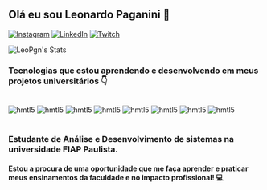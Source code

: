 ## Olá eu sou Leonardo Paganini 👋

[![Instagram](https://img.shields.io/badge/Instagram-E4405F?style=for-the-badge&logo=instagram&logoColor=white)](https://www.instagram.com/l_paganinii/)
[![LinkedIn](https://img.shields.io/badge/LinkedIn-0077B5?style=for-the-badge&logo=linkedin&logoColor=white)](https://www.linkedin.com/in/leopaganini/)
[![Twitch](https://img.shields.io/badge/Twitch-9146FF?style=for-the-badge&logo=twitch&logoColor=white)](https://www.twitch.tv/cajugando)

![LeoPgn's Stats](https://github-readme-stats.vercel.app/api?username=LeoPgn&show_icons=true&theme=cobalt)

### Tecnologias que estou aprendendo e desenvolvendo em meus projetos universitários 👇

<div style='display: inline_block'><br/>
    <img alt='hmtl5'src=https://img.shields.io/badge/HTML5-E34F26?style=for-the-badge&logo=html5&logoColor=white>
    <img alt='hmtl5'src=https://img.shields.io/badge/CSS3-1572B6?style=for-the-badge&logo=css3&logoColor=white>
    <img alt='hmtl5'src=https://img.shields.io/badge/JavaScript-323330?style=for-the-badge&logo=javascript&logoColor=F7DF1E>
    <img alt='hmtl5'src=https://img.shields.io/badge/React-20232A?style=for-the-badge&logo=react&logoColor=61DAFB>
    <img alt='hmtl5'src=https://img.shields.io/badge/Bootstrap-563D7C?style=for-the-badge&logo=bootstrap&logoColor=white>
    <img alt='hmtl5'src=https://img.shields.io/badge/Node.js-43853D?style=for-the-badge&logo=node.js&logoColor=white>
    <img alt='hmtl5'src=https://img.shields.io/badge/Python-14354C?style=for-the-badge&logo=python&logoColor=white>
    <img alt='hmtl5'src=https://img.shields.io/badge/Java-ED8B00?style=for-the-badge&logo=openjdk&logoColor=white>
</div><br/>

### Estudante de Análise e Desenvolvimento de sistemas na universidade FIAP Paulista. 

#### Estou a procura de uma oportunidade que me faça aprender e praticar meus ensinamentos da faculdade e no impacto profissional! 💻<br/>
